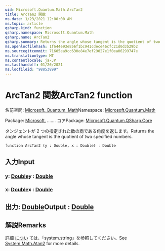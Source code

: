 ```yaml
---
uid: Microsoft.Quantum.Math.ArcTan2
title: ArcTan2 関数
ms.date: 1/23/2021 12:00:00 AM
ms.topic: article
qsharp.kind: function
qsharp.namespace: Microsoft.Quantum.Math
qsharp.name: ArcTan2
qsharp.summary: Returns the angle whose tangent is the quotient of two specified numbers.
ms.openlocfilehash: 1f644e93e856f1bc941cdece46cfc21d0d3b29b2
ms.sourcegitcommit: 71605ea9cc630e84e7ef29027e1f0ea06299747e
ms.translationtype: MT
ms.contentlocale: ja-JP
ms.lasthandoff: 01/26/2021
ms.locfileid: "98853899"
---
```

# <a name="arctan2-function"></a><span data-ttu-id="7dd49-102">ArcTan2 関数</span><span class="sxs-lookup"><span data-stu-id="7dd49-102">ArcTan2 function</span></span>

<span data-ttu-id="7dd49-103">名前空間: [Microsoft. Quantum. Math](xref:Microsoft.Quantum.Math)</span><span class="sxs-lookup"><span data-stu-id="7dd49-103">Namespace: [Microsoft.Quantum.Math](xref:Microsoft.Quantum.Math)</span></span>

<span data-ttu-id="7dd49-104">Package: [Microsoft.](https://nuget.org/packages/Microsoft.Quantum.QSharp.Core) ....... コア</span><span class="sxs-lookup"><span data-stu-id="7dd49-104">Package: [Microsoft.Quantum.QSharp.Core](https://nuget.org/packages/Microsoft.Quantum.QSharp.Core)</span></span>


<span data-ttu-id="7dd49-105">タンジェントが 2 つの指定された数の商である角度を返します。</span><span class="sxs-lookup"><span data-stu-id="7dd49-105">Returns the angle whose tangent is the quotient of two specified numbers.</span></span>

```qsharp
function ArcTan2 (y : Double, x : Double) : Double
```


## <a name="input"></a><span data-ttu-id="7dd49-106">入力</span><span class="sxs-lookup"><span data-stu-id="7dd49-106">Input</span></span>

### <a name="y--double"></a><span data-ttu-id="7dd49-107">y: [Double](xref:microsoft.quantum.lang-ref.double)</span><span class="sxs-lookup"><span data-stu-id="7dd49-107">y : [Double](xref:microsoft.quantum.lang-ref.double)</span></span>




### <a name="x--double"></a><span data-ttu-id="7dd49-108">x: [Double](xref:microsoft.quantum.lang-ref.double)</span><span class="sxs-lookup"><span data-stu-id="7dd49-108">x : [Double](xref:microsoft.quantum.lang-ref.double)</span></span>





## <a name="output--double"></a><span data-ttu-id="7dd49-109">出力: [Double](xref:microsoft.quantum.lang-ref.double)</span><span class="sxs-lookup"><span data-stu-id="7dd49-109">Output : [Double](xref:microsoft.quantum.lang-ref.double)</span></span>



## <a name="remarks"></a><span data-ttu-id="7dd49-110">解説</span><span class="sxs-lookup"><span data-stu-id="7dd49-110">Remarks</span></span>

<span data-ttu-id="7dd49-111">詳細 [につい](https://docs.microsoft.com/dotnet/api/system.math.atan2) ては、「system.string」を参照してください。</span><span class="sxs-lookup"><span data-stu-id="7dd49-111">See [System.Math.Atan2](https://docs.microsoft.com/dotnet/api/system.math.atan2) for more details.</span></span>